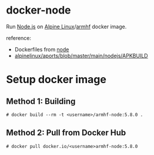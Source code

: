 docker-node
===========

Run [Node.js](https://nodejs.org) on [Alpine Linux](http://www.alpinelinux.org)/[armhf](https://hub.docker.com/r/armhf/alpine/) docker image.

reference:
- Dockerfiles from [node](https://hub.docker.com/_/node/)
- [alpinelinux/aports/blob/master/main/nodejs/APKBUILD](https://github.com/alpinelinux/aports/blob/master/main/nodejs/APKBUILD)


Setup docker image
====================

Method 1: Building
------------------

    # docker build --rm -t <username>/armhf-node:5.8.0 .

Method 2: Pull from Docker Hub
------------------------------

    # docker pull docker.io/<username>armhf-node:5.8.0
